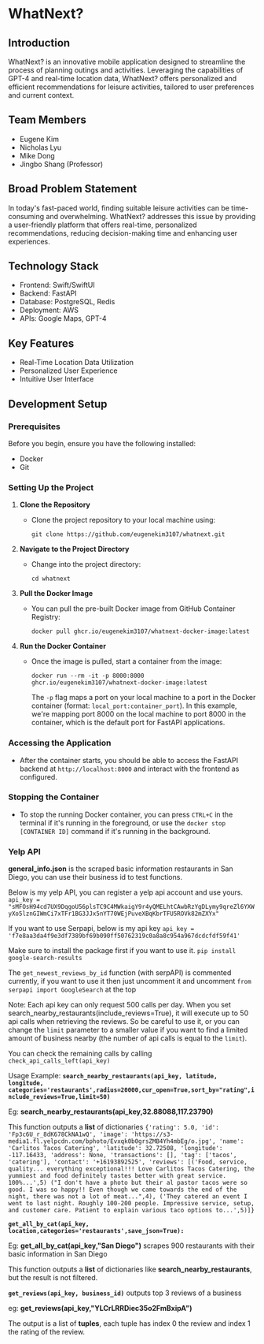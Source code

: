 # WhatNext?

## Introduction
WhatNext? is an innovative mobile application designed to streamline the process of planning outings and activities. Leveraging the capabilities of GPT-4 and real-time location data, WhatNext? offers personalized and efficient recommendations for leisure activities, tailored to user preferences and current context.

## Team Members
- Eugene Kim
- Nicholas Lyu
- Mike Dong
- Jingbo Shang (Professor)

## Broad Problem Statement
In today's fast-paced world, finding suitable leisure activities can be time-consuming and overwhelming. WhatNext? addresses this issue by providing a user-friendly platform that offers real-time, personalized recommendations, reducing decision-making time and enhancing user experiences.

## Technology Stack
- Frontend: Swift/SwiftUI
- Backend: FastAPI
- Database: PostgreSQL, Redis
- Deployment: AWS
- APIs: Google Maps, GPT-4

## Key Features
- Real-Time Location Data Utilization
- Personalized User Experience
- Intuitive User Interface

## Development Setup

### Prerequisites
Before you begin, ensure you have the following installed:
- Docker
- Git

### Setting Up the Project
1. **Clone the Repository**
   - Clone the project repository to your local machine using:
     ```
     git clone https://github.com/eugenekim3107/whatnext.git
     ```

2. **Navigate to the Project Directory**
   - Change into the project directory:
     ```
     cd whatnext
     ```

3. **Pull the Docker Image**
   - You can pull the pre-built Docker image from GitHub Container Registry:
     ```
     docker pull ghcr.io/eugenekim3107/whatnext-docker-image:latest
     ```

4. **Run the Docker Container**
   - Once the image is pulled, start a container from the image:
     ```
     docker run --rm -it -p 8000:8000 ghcr.io/eugenekim3107/whatnext-docker-image:latest
     ```
     The `-p` flag maps a port on your local machine to a port in the Docker container (format: `local_port:container_port`). In this example, we're mapping port 8000 on the local machine to port 8000 in the container, which is the default port for FastAPI applications.

### Accessing the Application
- After the container starts, you should be able to access the FastAPI backend at `http://localhost:8000` and interact with the frontend as configured.

### Stopping the Container
- To stop the running Docker container, you can press `CTRL+C` in the terminal if it's running in the foreground, or use the `docker stop [CONTAINER ID]` command if it's running in the background.



### Yelp API
**general_info.json** is the scraped basic information restaurants in San Diego, you can use their business id to test functions.



Below is my yelp API, you can register a yelp api account and use yours.
`api_key = "sMFOsH94cd7UX9DqgoU56plsTC9C4MWkaigY9r4yQMELhtCAwbRzYgDLymy9qreZl6YXWyXo5lznGIWmCi7xTFr1BG3JJx5nYT70WEjPuveXBqKbrTFU5ROVk82mZXYx"`


If you want to use Serpapi, below is my api key 
`api_key = 'f7e8aa3da4f9e3df7389bf69b090ff50762319c0a8a8c954a967dcdcfdf59f41'`

Make sure to install the package first if you want to use it. 
`pip install google-search-results`

The `get_newest_reviews_by_id` function (with serpAPI) is commented currently, if you want to use it then just uncomment it and uncomment `from serpapi import GoogleSearch` at the top

Note: Each api key can only request 500 calls per day. When you set search_nearby_restaurants(include_reviews=True), it will execute up to 50 api calls when retrieving the reviews. So be careful to use it, or you can change the `limit` parameter to a smaller value if you want to find a limited amount of business nearby (the number of api calls is equal to the `limit`).

You can check the remaining calls by calling `check_api_calls_left(api_key)`














Usage Example:
**`search_nearby_restaurants(api_key, latitude, longitude, categories='restaurants',radius=20000,cur_open=True,sort_by="rating",include_reviews=True,limit=50)`**

Eg: **search_nearby_restaurants(api_key,32.88088,117.23790)**

This function outputs a **list** of dictionaries
`{'rating': 5.0,
  'id': 'Fp3c6U_r_8dK678CkNA1wQ',
  'image': 'https://s3-media1.fl.yelpcdn.com/bphoto/Evxqk0b0grsZMB4Yh4mbEg/o.jpg',
  'name': 'Carlitos Tacos Catering',
  'latitude': 32.72508,
  'longitude': -117.16433,
  'address': None,
  'transactions': [],
  'tag': ['tacos', 'catering'],
  'contact': '+16193892525',
  'reviews': [('Food, service, quality... everything exceptional!!! Love Carlitos Tacos Catering, the yummiest and food definitely tastes better with great service. 100%...',5)
   ("I don't have a photo but their al pastor tacos were so good. I was so happy!! Even though we came towards the end of the night, there was not a lot of meat...",4),
   ('They catered an event I went to last night. Roughly 100-200 people. Impressive service, setup, and customer care. Patient to explain various taco options to...',5)]}`


**`get_all_by_cat(api_key, location,categories='restaurants',save_json=True):`**

Eg: **get_all_by_cat(api_key,"San Diego")** scrapes 900 restaurants with their basic information in San Diego

This function outputs a **list** of dictionaries like **search_nearby_restaurants**, but the result is not filtered.


**`get_reviews(api_key, business_id)`** outputs top 3 reviews of a business

eg: **get_reviews(api_key,"YLCrLRRDiec35o2FmBxipA")**

The output is a list of **tuples**, each tuple has index 0 the review and index 1 the rating of the review.













